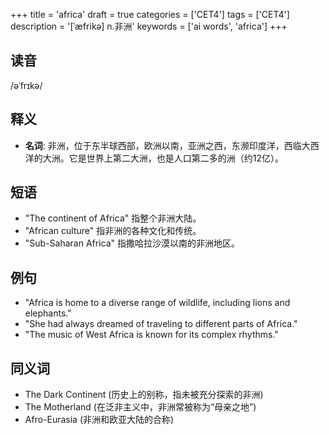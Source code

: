 +++
title = 'africa'
draft = true
categories = ['CET4']
tags = ['CET4']
description = '[ˈæfrikə] n.非洲'
keywords = ['ai words', 'africa']
+++

## 读音
/əˈfrɪkə/

## 释义
- **名词**: 非洲，位于东半球西部，欧洲以南，亚洲之西，东濒印度洋，西临大西洋的大洲。它是世界上第二大洲，也是人口第二多的洲（约12亿）。

## 短语
- "The continent of Africa" 指整个非洲大陆。
- "African culture" 指非洲的各种文化和传统。
- "Sub-Saharan Africa" 指撒哈拉沙漠以南的非洲地区。

## 例句
- "Africa is home to a diverse range of wildlife, including lions and elephants."
- "She had always dreamed of traveling to different parts of Africa."
- "The music of West Africa is known for its complex rhythms."

## 同义词
- The Dark Continent (历史上的别称，指未被充分探索的非洲)
- The Motherland (在泛非主义中，非洲常被称为“母亲之地”)
- Afro-Eurasia (非洲和欧亚大陆的合称)
